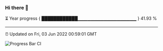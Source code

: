### Hi there 👋

⏳ Year progress { ████████████▁▁▁▁▁▁▁▁▁▁▁▁▁▁▁▁▁▁ } 41.93 %

---

⏰ Updated on Fri, 03 Jun 2022 00:59:01 GMT

![Progress Bar CI](https://github.com/liununu/liununu/workflows/Progress%20Bar%20CI/badge.svg)

